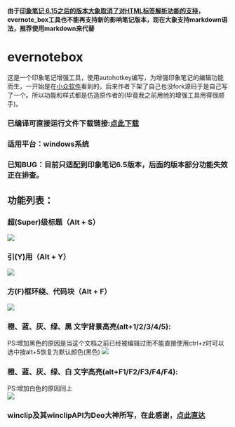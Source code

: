#### 由于[印象笔记 6.15之后的版本大象取消了对HTML标签解析功能的支持](https://www.yinxiang.com/blog/blog/2018/12/25/pc_markdown_update/)，evernote_box工具也不能再支持新的影响笔记版本，现在大象支持markdown语法，推荐使用markdown来代替
# evernotebox
这是一个印象笔记增强工具，使用autohotkey编写，为增强印象笔记的编辑功能而生，一开始是在[小众软件](https://www.appinn.com/evernote-ahk-script-windows/)看到的，后来作者下架了自己也没fork源码于是自己写了一个。所以功能和样式都是仿造原作者的(毕竟我之前用他的增强工具用得很顺手)。<br>
### 已编译可直接运行文件下载链接:[点此下载](https://github.com/sumver/evernotebox/raw/master/release/evernote_box.exe)
### 适用平台：windows系统
### 已知BUG：目前只适配到印象笔记6.5版本，后面的版本部分功能失效正在排查。
## 功能列表：
### 超(Super)级标题（Alt + S）<br>
![](https://github.com/sumver/evernotebox/blob/master/screenshots/alt%2BF.gif)
<br>
### 引(Y)用（Alt + Y）<br>
![](https://github.com/sumver/evernotebox/blob/master/screenshots/alt%2BY.gif)
<br>
### 方(F)框环绕、代码块（Alt + F）<br>
![](https://github.com/sumver/evernotebox/blob/master/screenshots/alt%2BS.gif)
<br>
### 橙、蓝、灰、绿、黑 文字背景高亮(alt+1/2/3/4/5):<br>
PS:增加黑色的原因是当这个文档之前已经被编辑过而不能直接使用ctrl+z时可以选中按alt+5恢复为默认颜色(黑色)
![](https://github.com/sumver/evernotebox/blob/master/screenshots/alt%2B1234.gif)
<br>
### 橙、蓝、灰、绿、白 文字高亮(alt+F1/F2/F3/F4/F4):<br>
PS:增加白色的原因同上<br>
![](https://github.com/sumver/evernotebox/blob/master/screenshots/alt%2BF1234.gif)
<br>
### winclip及其winclipAPI为Deo大神所写，在此感谢，[点此直达](https://autohotkey.com/board/topic/74670-class-winclip-direct-clipboard-manipulations/)
<br>

